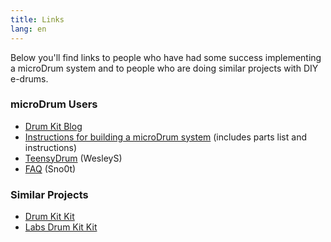 ```yaml
---
title: Links
lang: en
---
```

Below you'll find links to people who have had some success implementing a
microDrum system and to people who are doing similar projects with DIY e-drums.

### microDrum Users

* [Drum Kit Blog](http://arduinodrumkit.wordpress.com/)
* [Instructions for building a microDrum system](http://microdrum.net/forum/viewtopic.php?f=18&t=215%7CWesley%27s) (includes parts list and instructions) 
* [TeensyDrum](teensy) (WesleyS)
* [FAQ](faq) (Sno0t)

### Similar Projects

* [Drum Kit Kit](https://www.makershed.com/products/drum-kit-kit)
* [Labs Drum Kit Kit](http://www.spikenzielabs.com/SpikenzieLabs/DrumKitKit.html)
